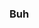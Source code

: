 ### Buh

<!--
**uasouz/uasouz** is a ✨ _special_ ✨ repository because its `README.md` (this file) appears on your GitHub profile.

[![ReadMe Card](https://github-readme-stats.vercel.app/api/pin/?username=uasouz&repo=github-readme-stats)](https://github.com/anuraghazra/github-readme-stats)
